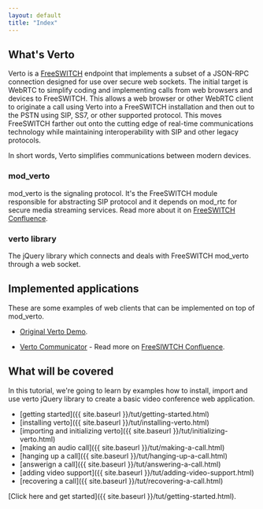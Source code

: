 ```yaml
---
layout: default
title: "Index"
---
```


## What's Verto

Verto is a [FreeSWITCH](https://freeswitch.org/) endpoint that implements a subset of a JSON-RPC connection designed for use over secure web sockets. The initial target is WebRTC to simplify coding and implementing calls from web browsers and devices to FreeSWITCH. This allows a web browser or other WebRTC client to originate a call using Verto into a FreeSWITCH installation and then out to the PSTN using SIP, SS7, or other supported protocol. This moves FreeSWITCH farther out onto the cutting edge of real-time communications technology while maintaining interoperability with SIP and other legacy protocols.

In short words, Verto simplifies communications between modern devices.

### mod_verto

mod_verto is the signaling protocol. It's the FreeSWITCH module responsible for abstracting SIP protocol and it depends on mod_rtc for secure media streaming services. Read more about it on [FreeSWITCH Confluence](https://freeswitch.org/confluence/display/FREESWITCH/mod_verto).

### verto library

The jQuery library which connects and deals with FreeSWITCH mod_verto through a web socket.

## Implemented applications

These are some examples of web clients that can be implemented on top of mod_verto.

- [Original Verto Demo](https://cantina.freeswitch.org/verto/).

- [Verto Communicator](https://cantina.freeswitch.org/vc/) - Read more on [FreeSIWTCH Confluence](https://freeswitch.org/confluence/display/FREESWITCH/Verto+Communicator).

## What will be covered

In this tutorial, we're going to learn by examples how to install, import and use verto jQuery library to create a basic video conference web application.

- [getting started]({{ site.baseurl }}/tut/getting-started.html)
- [installing verto]({{ site.baseurl }}/tut/installing-verto.html)
- [importing and initializing verto]({{ site.baseurl }}/tut/initializing-verto.html)
- [making an audio call]({{ site.baseurl }}/tut/making-a-call.html)
- [hanging up a call]({{ site.baseurl }}/tut/hanging-up-a-call.html)
- [answerign a call]({{ site.baseurl }}/tut/answering-a-call.html)
- [adding video support]({{ site.baseurl }}/tut/adding-video-support.html)
- [recovering a call]({{ site.baseurl }}/tut/recovering-a-call.html)

[Click here and get started]({{ site.baseurl }}/tut/getting-started.html).
